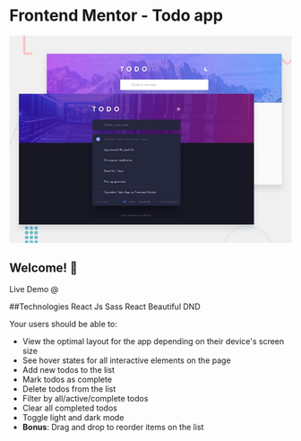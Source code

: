 # Frontend Mentor - Todo app

![Design preview for the Todo app coding challenge](./design/desktop-preview.jpg)

## Welcome! 👋
 Live Demo @ 

##Technologies
React Js
Sass
React Beautiful DND


Your users should be able to:

- View the optimal layout for the app depending on their device's screen size
- See hover states for all interactive elements on the page
- Add new todos to the list
- Mark todos as complete
- Delete todos from the list
- Filter by all/active/complete todos
- Clear all completed todos
- Toggle light and dark mode
- **Bonus**: Drag and drop to reorder items on the list
